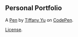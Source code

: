 Personal Portfolio
------------------


A [Pen](https://codepen.io/tiffanyu419/pen/QgWdLo) by [Tiffany Yu](http://codepen.io/tiffanyu419) on [CodePen](http://codepen.io/).

[License](https://codepen.io/tiffanyu419/pen/QgWdLo/license).
